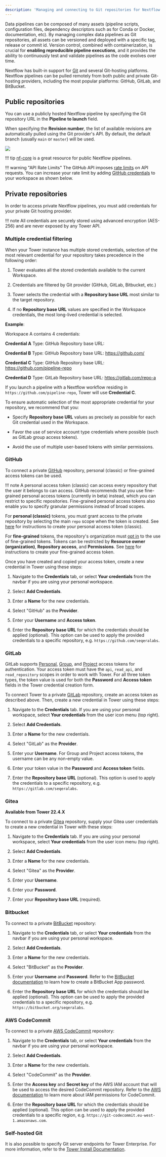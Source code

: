 ```yaml
---
description: 'Managing and connecting to Git repositories for Nextflow in Nextflow Tower.'
---
```


Data pipelines can be composed of many assets (pipeline scripts, configuration files, dependency descriptors such as for Conda or Docker, documentation, etc). By managing complex data pipelines as Git repositories, all assets can be versioned and deployed with a specific tag, release or commit id. Version control, combined with containerization, is crucial for **enabling reproducible pipeline executions**, and it provides the ability to continuously test and validate pipelines as the code evolves over time.

Nextflow has built-in support for [Git](https://git-scm.com) and several Git-hosting platforms. Nextflow pipelines can be pulled remotely from both public and private Git-hosting providers, including the most popular platforms: GitHub, GitLab, and  BitBucket.

## Public repositories

You can use a publicly hosted Nextflow pipeline by specifying the Git repository URL in the **Pipeline to launch** field.

When specifying the **Revision number**, the list of available revisions are automatically pulled using the Git provider's API. By default, the default branch (usually `main` or `master`) will be used.

![](_images/git_public_repo.png)

!!! tip
    [nf-core](https://nf-co.re/pipelines) is a great resource for public Nextflow pipelines.

!!! warning "API Rate Limits"
    The GitHub API imposes [rate limits](https://docs.github.com/en/developers/apps/building-github-apps/rate-limits-for-github-apps) on API requests. You can increase your rate limit by adding [GitHub credentials](#github) to your workspace as shown below.

## Private repositories

In order to access private Nextflow pipelines, you must add credentials for your private Git hosting provider.

!!! note
    All credentials are securely stored using advanced encryption (AES-256) and are never exposed by any Tower API.

### Multiple credential filtering 

When your Tower instance has multiple stored credentials, selection of the most relevant credential for your repository takes precedence in the following order:

1. Tower evaluates all the stored credentials available to the current Workspace.

2. Credentials are filtered by Git provider (GitHub, GitLab, Bitbucket, etc.) 

3. Tower selects the credential with a **Repository base URL** most similar to the target repository. 

4. If no **Repository base URL** values are specified in the Workspace credentials, the most long-lived credential is selected. 

**Example**:

Workspace A contains 4 credentials:

**Credential A**
    Type: GitHub
    Repository base URL: 

**Credential B**
    Type: GitHub
    Repository base URL: https://github.com/ 

**Credential C**
    Type: GitHub
    Repository base URL: https://github.com/pipeline-repo   

**Credential D**
    Type: GitLab
    Repository base URL: https://gitlab.com/repo-a    

If you launch a pipeline with a Nextflow workflow residing in `https://github.com/pipeline-repo`, Tower will use **Credential C**.     

To ensure automatic selection of the most appropriate credential for your repository, we recommend that you:

- Specify **Repository base URL** values as precisely as possible for each Git credential used in the Workspace. 

- Favor the use of service account type credentials where possible (such as GitLab group access tokens).

- Avoid the use of multiple user-based tokens with similar permissions.

### GitHub

To connect a private [GitHub](https://github.com/) repository, personal (classic) or fine-grained access tokens can be used.

!!! note
    A personal access token (classic) can access every repository that the user it belongs to can access. GitHub recommends that you use fine-grained personal access tokens (currently in beta) instead, which you can restrict to specific repositories. Fine-grained personal access tokens also enable you to specify granular permissions instead of broad scopes. 

For **personal (classic)** tokens, you must grant access to the private repository by selecting the main `repo` scope when the token is created. See [here](https://docs.github.com/en/authentication/keeping-your-account-and-data-secure/creating-a-personal-access-token#creating-a-personal-access-token-classic) for instructions to create your personal access token (classic). 

For **fine-grained** tokens, the repository's organization must [opt in](https://docs.github.com/en/organizations/managing-programmatic-access-to-your-organization/setting-a-personal-access-token-policy-for-your-organization) to the use of fine-grained tokens. Tokens can be restricted by **Resource owner (organization)**, **Repository access**, and **Permissions**. See [here](https://docs.github.com/en/authentication/keeping-your-account-and-data-secure/creating-a-personal-access-token#creating-a-fine-grained-personal-access-token) for instructions to create your fine-grained access token. 

Once you have created and copied your access token, create a new credential in Tower using these steps:

1. Navigate to the **Credentials** tab, or select **Your credentials** from the navbar if you are using your personal workspace.

2. Select **Add Credentials**.

3. Enter a **Name** for the new credentials.

4. Select "GitHub" as the **Provider**.

5. Enter your **Username** and **Access token**.

6. Enter the **Repository base URL** for which the credentials should be applied (optional). This option can be used to apply the provided credentials to a specific repository, e.g. `https://github.com/seqeralabs`.

### GitLab

GitLab supports [Personal](https://docs.gitlab.com/ee/user/profile/personal_access_tokens.html), [Group](https://docs.gitlab.com/ee/user/group/settings/group_access_tokens.html#group-access-tokens), and [Project](https://docs.gitlab.com/ee/user/project/settings/project_access_tokens.html) access tokens for authentication. Your access token must have the `api`, `read_api`, and `read_repository` scopes in order to work with Tower. For all three token types, the token value is used for both the **Password** and **Access token** fields in the Tower credential creation form. 

To connect Tower to a private [GitLab](https://gitlab.com/) repository, create an access token as described above. Then, create a new credential in Tower using these steps:

1. Navigate to the **Credentials** tab. If you are using your personal workspace, select **Your credentials** from the user icon menu (top right).

2. Select **Add Credentials**.

3. Enter a **Name** for the new credentials.

4. Select "GitLab" as the **Provider**.

5. Enter your **Username**. For Group and Project access tokens, the username can be any non-empty value.   

6. Enter your token value in the **Password** and **Access token** fields. 

6. Enter the **Repository base URL** (optional). This option is used to apply the credentials to a specific repository, e.g. `https://gitlab.com/seqeralabs`.

### Gitea

**Available from Tower 22.4.X**

To connect to a private [Gitea](https://gitea.io/) repository, supply your Gitea user credentials to create a new credential in Tower with these steps:

1. Navigate to the **Credentials** tab. If you are using your personal workspace, select **Your credentials** from the user icon menu (top right).

2. Select **Add Credentials**.

3. Enter a **Name** for the new credentials.

4. Select "Gitea" as the **Provider**.

5. Enter your **Username**.

6. Enter your **Password**.

7. Enter your **Repository base URL** (required).

### Bitbucket

To connect to a private [BitBucket](https://bitbucket.org/) repository:

1. Navigate to the **Credentials** tab, or select **Your credentials** from the navbar if you are using your personal workspace.

2. Select **Add Credentials**.

3. Enter a **Name** for the new credentials.

4. Select "BitBucket" as the **Provider**.

5. Enter your **Username** and **Password**. Refer to the [BitBucket documentation](https://support.atlassian.com/bitbucket-cloud/docs/app-passwords/) to learn how to create a BitBucket App password.

6. Enter the **Repository base URL** for which the credentials should be applied (optional). This option can be used to apply the provided credentials to a specific repository, e.g. `https://bitbucket.org/seqeralabs`.

### AWS CodeCommit

To connect to a private [AWS CodeCommit](https://aws.amazon.com/codecommit/) repository:

1. Navigate to the **Credentials** tab, or select **Your credentials** from the navbar if you are using your personal workspace.

2. Select **Add Credentials**.

3. Enter a **Name** for the new credentials.

4. Select "CodeCommit" as the **Provider**.

5. Enter the **Access key** and **Secret key** of the AWS IAM account that will be used to access the desired CodeCommit repository. Refer to the [AWS documentation](https://docs.aws.amazon.com/codecommit/latest/userguide/auth-and-access-control-iam-identity-based-access-control.html) to learn more about IAM permissions for CodeCommit.

6. Enter the **Repository base URL** for which the credentials should be applied (optional). This option can be used to apply the provided credentials to a specific region, e.g. `https://git-codecommit.eu-west-1.amazonaws.com`.

### Self-hosted Git

It is also possible to specify Git server endpoints for Tower Enterprise. For more information, refer to the [Tower Install Documentation](https://install.tower.nf/latest/configuration/git_integration/).
